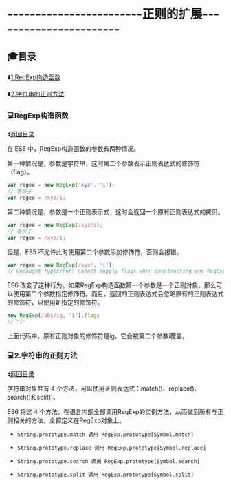 # ------------------------正则的扩展----------------------- #

<p id="tit"></p>
                       
## :mortar_board:目录 ##

:arrow_down:<a href="#a1">1.RegExp构造函数</a>

:arrow_down:<a href="#a2">2.字符串的正则方法</a>


<p id="a1"></p>
       
### :computer:RegExp构造函数 ###

:arrow_double_up:<a href ="#tit">返回目录</a>

在 ES5 中，RegExp构造函数的参数有两种情况。

第一种情况是，参数是字符串，这时第二个参数表示正则表达式的修饰符（flag）。

```JavaScript
var regex = new RegExp('xyz', 'i');
// 等价于
var regex = /xyz/i;
```
第二种情况是，参数是一个正则表示式，这时会返回一个原有正则表达式的拷贝。

```JavaScript
var regex = new RegExp(/xyz/i);
// 等价于
var regex = /xyz/i;
```
但是，ES5 不允许此时使用第二个参数添加修饰符，否则会报错。

```JavaScript
var regex = new RegExp(/xyz/, 'i');
// Uncaught TypeError: Cannot supply flags when constructing one RegExp from another
```

ES6 改变了这种行为。如果RegExp构造函数第一个参数是一个正则对象，那么可以使用第二个参数指定修饰符。而且，返回的正则表达式会忽略原有的正则表达式的修饰符，只使用新指定的修饰符。

```JavaScript
new RegExp(/abc/ig, 'i').flags
// "i"
```
上面代码中，原有正则对象的修饰符是ig，它会被第二个参数i覆盖。

<p id="a2"></p>
       
### :computer:2.字符串的正则方法 ###

:arrow_double_up:<a href ="#tit">返回目录</a>

字符串对象共有 4 个方法，可以使用正则表达式：match()、replace()、search()和split()。

ES6 将这 4 个方法，在语言内部全部调用RegExp的实例方法，从而做到所有与正则相关的方法，全都定义在RegExp对象上。

* `String.prototype.match 调用 RegExp.prototype[Symbol.match]`

* `String.prototype.replace 调用 RegExp.prototype[Symbol.replace]`

* `String.prototype.search 调用 RegExp.prototype[Symbol.search]`

* `String.prototype.split 调用 RegExp.prototype[Symbol.split]`


































